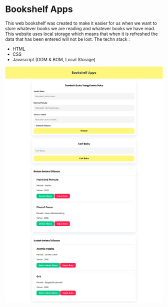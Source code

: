 # Bookshelf Apps
This web bookshelf was created to make it easier for us when we want to store whatever books we are reading and whatever books we have read. This website uses local storage which means that when it is refreshed the data that has been entered will not be lost.
The techn stack :
- HTML
- CSS
- Javascript (DOM & BOM, Local Storage)

<img src="https://github.com/aditiaprabowo3/Bookshelf-Apps/blob/main/image/img.png" alt="Gambr">
